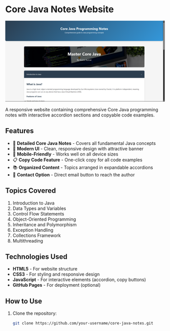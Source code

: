 # Core Java Notes Website

![Website Screenshot](https://github.com/CreatorAswin/javanotes.github.io/blob/main/webpage.png)

A responsive website containing comprehensive Core Java programming notes with interactive accordion sections and copyable code examples.

## Features

- 📝 **Detailed Core Java Notes** - Covers all fundamental Java concepts
- 🎨 **Modern UI** - Clean, responsive design with attractive banner
- 📱 **Mobile-Friendly** - Works well on all device sizes
- 📋 **Copy Code Feature** - One-click copy for all code examples
- 📚 **Organized Content** - Topics arranged in expandable accordions
- 📧 **Contact Option** - Direct email button to reach the author

## Topics Covered

1. Introduction to Java
2. Data Types and Variables
3. Control Flow Statements
4. Object-Oriented Programming
5. Inheritance and Polymorphism
6. Exception Handling
7. Collections Framework
8. Multithreading

## Technologies Used

- **HTML5** - For website structure
- **CSS3** - For styling and responsive design
- **JavaScript** - For interactive elements (accordion, copy buttons)
- **GitHub Pages** - For deployment (optional)

## How to Use

1. Clone the repository:
   ```bash
   git clone https://github.com/your-username/core-java-notes.git
